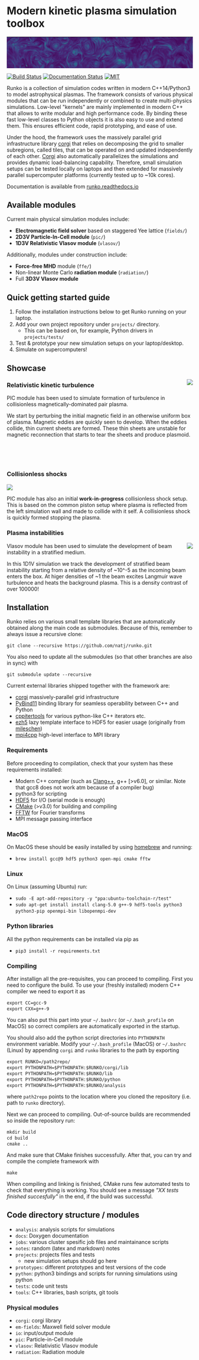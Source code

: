 # Modern kinetic plasma simulation toolbox
<img align="top" src="notes/header.png">

[![Build Status](https://travis-ci.com/natj/runko.svg?branch=master)](https://travis-ci.com/natj/runko) [![Documentation Status](https://readthedocs.org/projects/runko/badge/?version=latest)](https://runko.readthedocs.io/en/latest/?badge=latest) [![MIT](https://badges.frapsoft.com/os/mit/mit.svg?v=102)](https://github.com/natj/runko/LICENSE) 

Runko is a collection of simulation codes written in modern C++14/Python3 to model astrophysical plasmas. The framework consists of various physical modules that can be run independently or combined to create multi-physics simulations. Low-level "kernels" are mainly implemented in modern C++ that allows to write modular and high performance code. By binding these fast low-level classes to Python objects it is also easy to use and extend them. This ensures efficient code, rapid prototyping, and ease of use.

Under the hood, the framework uses the massively parallel grid infrastructure library [corgi](https://github.com/natj/corgi) that relies on decomposing the grid to smaller subregions, called tiles, that can be operated on and updated independently of each other. [Corgi](https://github.com/natj/corgi) also automatically parallelizes the simulations and provides dynamic load-balancing capability. Therefore, small simulation setups can be tested locally on laptops and then extended for massively parallel supercomputer platforms (currently tested up to ~10k cores).

Documentation is available from [runko.readthedocs.io](https://runko.readthedocs.io/en/latest/?badge=latest) 


## Available modules
Current main physical simulation modules include:
- **Electromagnetic field solver** based on staggered Yee lattice (`fields/`)
- **2D3V Particle-In-Cell module** (`pic/`)
- **1D3V Relativistic Vlasov module** (`vlasov/`)

Additionally, modules under construction include:
- **Force-free MHD** module (`ffe/`)
- Non-linear Monte Carlo **radiation module** (`radiation/`)
- Full **3D3V Vlasov module**


## Quick getting started guide
1) Follow the installation instructions below to get Runko running on your laptop.
2) Add your own project repository under `projects/` directory.
	- This can be based on, for example, Python drivers in `projects/tests/`
3) Test & prototype your new simulation setups on your laptop/desktop.
4) Simulate on supercomputers!

## Showcase
<img align="right" src="https://cdn.jsdelivr.net/gh/natj/pb-utilities@master/movies/turb_small.gif">	

### Relativistic kinetic turbulence 	
PIC module has been used to simulate formation of turbulence in collisionless magnetically-dominated pair plasma.

We start by perturbing the initial magnetic field in an otherwise uniform box of plasma. Magnetic eddies are quickly seen to develop. When the eddies collide, thin current sheets are formed. These thin sheets are unstable for magnetic reconnection that starts to tear the sheets and produce plasmoid.

</br>
</br>
</br>

### Collisionless shocks
<img align="center" src="https://cdn.jsdelivr.net/gh/natj/pb-utilities@master/movies/shock.gif">

PIC module has also an initial **work-in-progress** collisionless shock setup. This is based on the common piston setup where plasma is reflected from the left simulation wall and made to collide with it self. A collisionless shock is quickly formed stopping the plasma.


### Plasma instabilities

<img align="right" src="https://cdn.jsdelivr.net/gh/natj/pb-utilities@master/movies/beam.gif">	

Vlasov module has been used to simulate the development of beam instability in a stratified medium. 

In this 1D1V simulation we track the development of stratified beam instability starting from a relative density of ~10^-5 as the incoming beam enters the box. At higer densities of ~1 the beam excites Langmuir wave turbulence and heats the background plasma. This is a density contrast of over 100000!


## Installation

Runko relies on various small template libraries that are automatically obtained along the main code as submodules. Because of this, remember to always issue a recursive clone:
```
git clone --recursive https://github.com/natj/runko.git
```
You also need to update all the submodules (so that other branches are also in sync) with
```
git submodule update --recursive
```
Current external libraries shipped together with the framework are:
- [corgi](https://github.com/natj/corgi) massively-parallel grid infrastructure
- [PyBind11](https://github.com/https://github.com/pybind/pybind11) binding library for seamless operability between C++ and Python
- [cppitertools](https://github.com/ryanhaining/cppitertools) for various python-like C++ iterators etc.
- [ezh5](https://github.com/natj/ezh5) lazy template interface to HDF5 for easier usage (originally from [mileschen](https://github.com/mileschen360/ezh5))
- [mpi4cpp](https://github.com/natj/mpi4cpp) high-level interface to MPI library


### Requirements
Before proceeding to compilation, check that your system has these requirements installed:
- Modern C++ compiler (such as [Clang++](https://clang.llvm.org/), g++ [>v6.0], or similar. Note that gcc8 does not work atm because of a compiler bug)
- python3 for scripting
- [HDF5](https://support.hdfgroup.org/HDF5/) for I/O (serial mode is enough)
- [CMake](https://cmake.org/) (>v3.0) for building and compiling
- [FFTW](http://www.fftw.org/) for Fourier transforms
- MPI message passing interface


### MacOS
On MacOS these should be easily installed by using [homebrew](https://brew.sh/) and running:
- `brew install gcc@9 hdf5 python3 open-mpi cmake fftw`

### Linux
On Linux (assuming Ubuntu) run:
- `sudo -E apt-add-repository -y "ppa:ubuntu-toolchain-r/test"`
- `sudo apt-get install install clang-5.0 g++-9 hdf5-tools python3 python3-pip openmpi-bin libopenmpi-dev`

### Python libraries
All the python requirements can be installed via pip as
- `pip3 install -r requirements.txt`



### Compiling
After installign all the pre-requisites, you can proceed to compiling. First you need to configure the build. To use your (freshly installed) modern C++ compiler we need to export it as
```
export CC=gcc-9
export CXX=g++-9
```
You can also put this part into your `~/.bashrc` (or `~/.bash_profile` on MacOS) so correct compilers are automatically exported in the startup.

You should also add the python script directories into `PYTHONPATH` environment variable. Modify your `~/.bash_profile` (MacOS) or `~/.bashrc` (Linux) by appending `corgi` and `runko` libraries to the path by exporting
```
export RUNKO=/path2repo/
export PYTHONPATH=$PYTHONPATH:$RUNKO/corgi/lib
export PYTHONPATH=$PYTHONPATH:$RUNKO/lib
export PYTHONPATH=$PYTHONPATH:$RUNKO/python
export PYTHONPATH=$PYTHONPATH:$RUNKO/analysis
```
where `path2repo` points to the location where you cloned the repository (i.e. path to `runko` directory).

Next we can proceed to compiling. Out-of-source builds are recommended so inside the repository run:
```
mkdir build
cd build
cmake ..
```
And make sure that CMake finishes successfully. After that, you can try and compile the complete framework with
```
make
```

When compiling and linking is finished, CMake runs few automated tests to check that everything is working. You should see a message *"XX tests finished succesfully"* in the end, if the build was successful.


## Code directory structure / modules
- `analysis`: analysis scripts for simulations
- `docs`: Doxygen documentation
- `jobs`: various cluster spesific job files and maintainance scripts
- `notes`: random (latex and markdown) notes 
- `projects`: projects files and tests
    - new simulation setups should go here
- `prototypes`: different prototypes and test versions of the code
- `python`: python3 bindings and scripts for running simulations using python
- `tests`: code unit tests
- `tools`: C++ libraries, bash scripts, git tools

### Physical modules
- `corgi`: corgi library
- `em-fields`: Maxwell field solver module
- `io`: input/output module
- `pic`: Particle-in-Cell module
- `vlasov`: Relativistic Vlasov module
- `radiation`: Radiation module 



